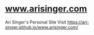 # www.arisinger.com
Ari Singer's Personal Site
Visit https://ari-singer.github.io/www.arisinger.com/
